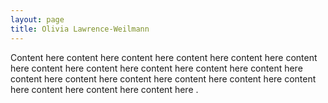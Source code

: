 ```yaml
---
layout: page
title: Olivia Lawrence-Weilmann
---
```


Content here content here content here content here content here content here 
content here content here content here content here content here 
content here content here content here content here 
content here content here content here content here content here .
